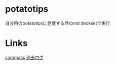 # potatotips
自分用のpotatotipsに登壇する時のmd
decksetで実行

# Links

[connpass](https://potatotips.connpass.com)
[過去ログ](https://github.com/potatotips/potatotips/wiki/potatotips-51)
